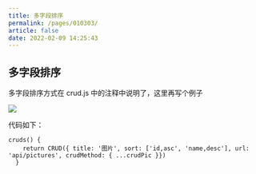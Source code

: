 ```yaml
---
title: 多字段排序
permalink: /pages/010303/
article: false
date: 2022-02-09 14:25:43
---
```


## 多字段排序
多字段排序方式在 crud.js 中的注释中说明了，这里再写个例子

![](https://img.el-admin.vip/images/2020/06/25/20200606142345.png)

代码如下：

```vue
cruds() {
    return CRUD({ title: '图片', sort: ['id,asc', 'name,desc'], url: 'api/pictures', crudMethod: { ...crudPic }})
  }
```

<Vssue :title="$title" />
